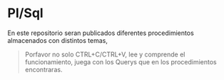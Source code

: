 # Pl/Sql

En este repositorio seran publicados diferentes procedimientos almacenados con distintos temas, 

> Porfavor no solo CTRL+C/CTRL+V, lee y comprende el funcionamiento, juega con los Querys que en los procedimientos encontraras.

